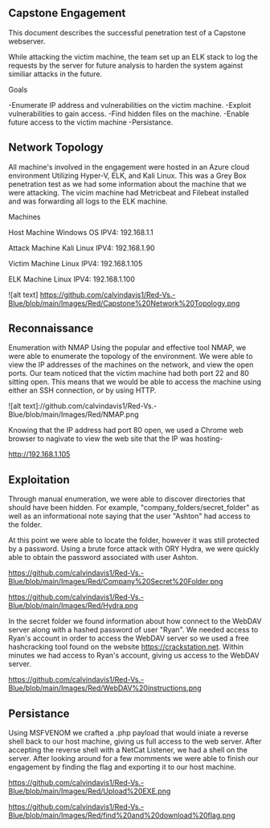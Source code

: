 ## Capstone Engagement

This document describes the successful penetration test of a Capstone webserver.

While attacking the victim machine, the team set up an ELK stack to log the requests by the server for future analysis to harden the system against similiar attacks in the future.

Goals

-Enumerate IP address and vulnerabilities on the victim machine.
-Exploit vulnerabilities to gain access.
-Find hidden files on the machine.
-Enable future access to the victim machine -Persistance. 


## Network Topology

All machine's involved in the engagement were hosted in an Azure cloud environment Utilizing Hyper-V, ELK, and Kali Linux.
This was a Grey Box penetration test as we had some information about the machine that we were attacking. The vicim machine had Metricbeat and Filebeat installed and was forwarding all logs to the ELK machine.


Machines

Host Machine
Windows OS
IPV4: 192.168.1.1

Attack Machine
Kali Linux
IPV4: 192.168.1.90

Victim Machine
Linux
IPV4: 192.168.1.105

ELK Machine
Linux
IPV4: 192.168.1.100

![alt text] https://github.com/calvindavis1/Red-Vs.-Blue/blob/main/Images/Red/Capstone%20Network%20Topology.png

## Reconnaissance

Enumeration with NMAP
Using the popular and effective tool NMAP, we were able to enumerate the topology of the environment. We were able to view the IP addresses of the machines on the network, and view the open ports. Our team noticed that the victim machine had both port 22 and 80 sitting open. This means that we would be able to access the machine using either an SSH connection, or by using HTTP.

![alt text]://github.com/calvindavis1/Red-Vs.-Blue/blob/main/Images/Red/NMAP.png

Knowing that the IP address had port 80 open, we used a Chrome web browser to nagivate to view the web site that the IP was hosting- 

http://192.168.1.105 

## Exploitation

Through manual enumeration, we were able to discover directories that should have been hidden. For example, "company_folders/secret_folder" as well as an informational note saying that the user "Ashton" had access to the folder.

At this point we were able to locate the folder, however it was still protected by a password. Using a brute force attack with ORY Hydra, we were quickly able to obtain the password associated with user Ashton.

https://github.com/calvindavis1/Red-Vs.-Blue/blob/main/Images/Red/Company%20Secret%20Folder.png

https://github.com/calvindavis1/Red-Vs.-Blue/blob/main/Images/Red/Hydra.png

In the secret folder we found information about how connect to the WebDAV server along with a hashed password of user "Ryan". We needed access to Ryan's account in order to access the WebDAV server so we used a free hashcracking tool found on the website https://crackstation.net. Within minutes we had access to Ryan's account, giving us access to the WebDAV server.

https://github.com/calvindavis1/Red-Vs.-Blue/blob/main/Images/Red/WebDAV%20instructions.png

## Persistance

Using MSFVENOM we crafted a .php payload that would iniate a reverse shell back to our host machine, giving us full access to the web server. After accepting the reverse shell with a NetCat Listener, we had a shell on the server. After looking around for a few momments we were able to finish our engagement by finding the flag and exporting it to our host machine. 

https://github.com/calvindavis1/Red-Vs.-Blue/blob/main/Images/Red/Upload%20EXE.png

https://github.com/calvindavis1/Red-Vs.-Blue/blob/main/Images/Red/find%20and%20download%20flag.png
